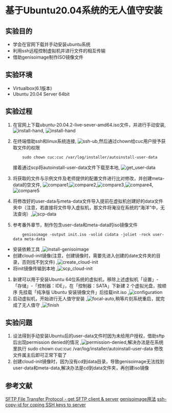 # 基于Ubuntu20.04系统的无人值守安装

## 实验目的
* 学会在官网下载并手动安装ubuntu系统
* 利用ssh远程控制虚拟机并进行文件的相互传输
* 借助genisoimage制作ISO镜像文件

## 实验环境
* Virtualbox(6.1版本)
* Ubuntu 20.04 Server 64bit

## 实验过程
1. 在官网上下载ubuntu-20.04.2-live-sever-amd64.iso文件，并进行手动安装, ![install-hand](./img/install-hand1.png), ![install-hand](./img/install-hand2.png)
2. 在终端借助ssh和linux系统连接, ![ssh-ub](./img/ssh-ub.png),然后通过chown给cuc用户授予获取文件的权限
   
   ```
       sudo chown cuc:cuc /var/log/installer/autoinstall-user-data
   ```
   接着通过scp将autoinstall-user-data文件下载至本地, ![get_user-data](./img/get_user-data.png)
3. 将获取的文件与示例文件及老师提供的配置文件进行比对修改，并创建meta-data的空文件, ![compare1](./img/compare1.png),![compare2](./img/compare2.png),![compare3](./img/compare3.png),![compare4](./img/compare4.png),![compare5](./img/compare5.png)
4. 将修改好的user-data与meta-data文件导入提前在虚拟机创建好的data文件夹中（注意，若直接将文件导入虚拟机，那文件将淹没在系统的“海洋”中，无法查询）,![scp-data](./img/scp-data.png)
5. 参考番外章节，制作包含user-data和meta-data的iso镜像文件
   ```
       genisoimage -output init.iso -volid cidata -joliet -rock user-data meta-data
   ```
* 安装依赖工具 ,![install-genisoimage](./img/install-genisoimage.png)
* 创建cloud-init镜像(注意，创建镜像时，需要先进入创建的date文件夹的目录，否则找不到文件) ,![create_cloud-init](./img/creat_cloud-init.png)
* 将init镜像传输到本地 ,![scp_cloud-init](./img/scp_cloud-init.png)
1. 新建可以用于安装Ubuntu 64位系统的虚拟机，移除上述虚拟机「设置」-「存储」-「控制器：IDE」，在「控制器：SATA」下新建 2 个虚拟光盘，按顺序 先挂载「纯净版 Ubuntu 安装镜像文件」后挂载init.iso ,![configuration](./img/configuration.png)
2. 启动虚拟机，开始进行无人值守安装 ,![focal-auto](./img/focal-auto.png),稍等片刻系统重启，就完成了无人值守 ,![finish](./img/finish.png)

## 实验问题
1. 设法得到手动安装Ubuntu后的user-data文件时因为未给用户授权，借助sftp后出现permission denied的情况 ,![permission-denied](./img/permission-denied.png),解决办法是在系统里执行 sudo chown cuc:cuc /var/log/installer/autoinstall-user-data 修改文件属主后即可正常下载了
2. 创建cloud-init镜像时，因为没有cd到data目录，导致genisoimage无法找到user-data和meta-data,解决办法是cd到data文件夹，再创建iso镜像

## 参考文献
   <a href="https://www.ssh.com/ssh/sftp/" target="_blank">SFTP File Transfer Protocol - get SFTP client & server</a>
   <a href="https://wiki.debian.org/genisoimage" target="_blank"> genisoimage用法</a>
   <a href="https://www.ssh.com/ssh/copy-id"> ssh-copy-id for coping SSH keys to server</a>
 